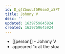 ```yaml
---
id: D_qfZbuuLf5R6smO_xSPT
title: Johnny V
desc: ''
updated: 1639759645924
created: 1639759645924
---
```



- [[person]] - Johnny V
- appeared 1x at the stoa
